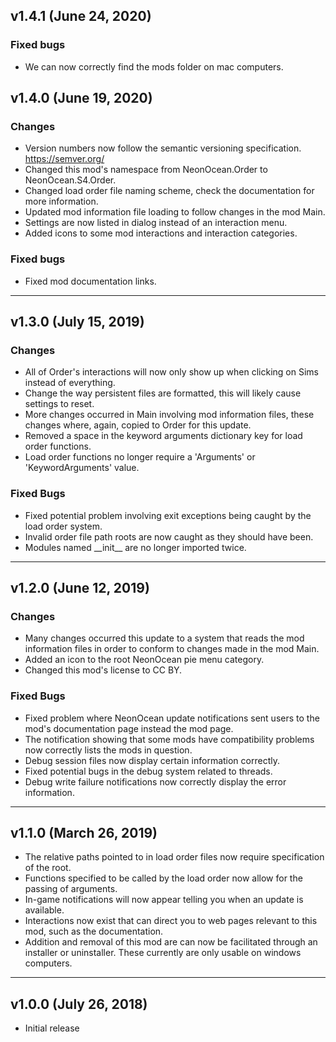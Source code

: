 ## v1.4.1 (June 24, 2020)

### Fixed bugs
- We can now correctly find the mods folder on mac computers.

## v1.4.0 (June 19, 2020)

### Changes
- Version numbers now follow the semantic versioning specification. https://semver.org/
- Changed this mod's namespace from NeonOcean.Order to NeonOcean.S4.Order.
- Changed load order file naming scheme, check the documentation for more information.
- Updated mod information file loading to follow changes in the mod Main.
- Settings are now listed in dialog instead of an interaction menu.
- Added icons to some mod interactions and interaction categories.

### Fixed bugs
- Fixed mod documentation links.

______________________________

## v1.3.0 (July 15, 2019)
### Changes
- All of Order's interactions will now only show up when clicking on Sims instead of everything.
- Change the way persistent files are formatted, this will likely cause settings to reset.
- More changes occurred in Main involving mod information files, these changes where, again, copied to Order for this update.
- Removed a space in the keyword arguments dictionary key for load order functions.
- Load order functions no longer require a 'Arguments' or 'KeywordArguments' value.

### Fixed Bugs
- Fixed potential problem involving exit exceptions being caught by the load order system.
- Invalid order file path roots are now caught as they should have been.
- Modules named \_\_init\_\_ are no longer imported twice.

______________________________

## v1.2.0 (June 12, 2019)
### Changes
- Many changes occurred this update to a system that reads the mod information files in order to conform to changes made in the mod Main.
- Added an icon to the root NeonOcean pie menu category.
- Changed this mod's license to CC BY.

### Fixed Bugs
- Fixed problem where NeonOcean update notifications sent users to the mod's documentation page instead the mod page.
- The notification showing that some mods have compatibility problems now correctly lists the mods in question.
- Debug session files now display certain information correctly.
- Fixed potential bugs in the debug system related to threads.
- Debug write failure notifications now correctly display the error information.

______________________________

## v1.1.0 (March 26, 2019)
 
- The relative paths pointed to in load order files now require specification of the root.
- Functions specified to be called by the load order now allow for the passing of arguments.
- In-game notifications will now appear telling you when an update is available.
- Interactions now exist that can direct you to web pages relevant to this mod, such as the documentation.
- Addition and removal of this mod are can now be facilitated through an installer or uninstaller. These currently are only usable on windows computers.

______________________________
 
## v1.0.0 (July 26, 2018)
 - Initial release